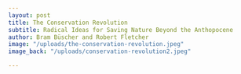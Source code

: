 ```yaml
---
layout: post
title: The Conservation Revolution
subtitle: Radical Ideas for Saving Nature Beyond the Anthopocene
author: Bram Büscher and Robert Fletcher
image: "/uploads/the-conservation-revolution.jpeg"
image_back: "/uploads/conservation-revolution2.jpeg"

---
```

